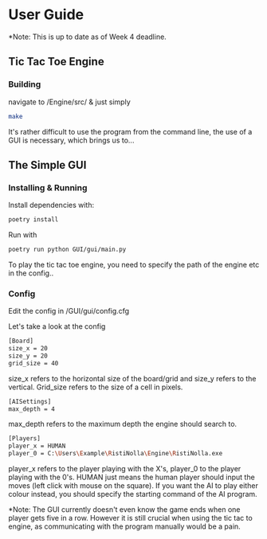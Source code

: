 # User Guide
*Note: This is up to date as of Week 4 deadline.

## Tic Tac Toe Engine

### Building

navigate to /Engine/src/ & just simply 

```bash 
make
```

It's rather difficult to use the program from the command line, the use of a GUI is necessary, which brings us to...

## The Simple GUI

### Installing & Running

Install dependencies with:

```bash
poetry install
```

Run with

```bash
poetry run python GUI/gui/main.py
```

To play the tic tac toe engine, you need to specify the path of the engine etc in the config..

### Config
Edit the config in /GUI/gui/config.cfg

Let's take a look at the config
```bash
[Board]
size_x = 20 
size_y = 20
grid_size = 40
```
size_x refers to the horizontal size of the board/grid and size_y refers to the vertical. Grid_size refers to the size of a cell in pixels.

```bash
[AISettings]
max_depth = 4
```
max_depth refers to the maximum depth the engine should search to.

```bash
[Players]  
player_x = HUMAN
player_0 = C:\Users\Example\RistiNolla\Engine\RistiNolla.exe
```
player_x refers to the player playing with the X's, player_0 to the player playing with the 0's. HUMAN just means the human player should input the moves (left click with mouse on the square). If you want the AI to play either colour instead, you should specify the starting command of the AI program. 

*Note: The GUI currently doesn't even know the game ends when one player gets five in a row. However it is still crucial when using the tic tac to engine, as communicating with the program manually would be a pain.
